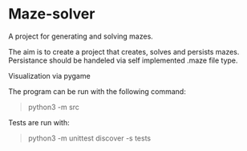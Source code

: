 # Maze-solver

A project for generating and solving mazes.

The aim is to create a project that creates, solves and persists mazes. Persistance should be handeled via self implemented .maze file type.

Visualization via pygame

The program can be run with the following command:

> python3 -m src

Tests are run with:

> python3 -m unittest discover -s tests
